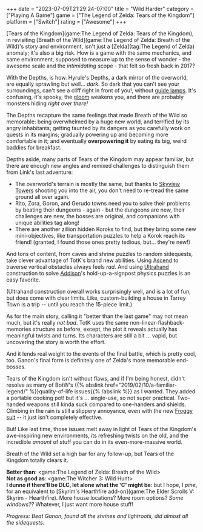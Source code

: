 +++
date = "2023-07-09T21:29:24-07:00"
title = "Wild Harder"
category = ["Playing A Game"]
game = ["The Legend of Zelda: Tears of the Kingdom"]
platform = ["Switch"]
rating = ["Awesome"]
+++

[Tears of the Kingdom](game:The Legend of Zelda: Tears of the Kingdom), in revisiting [Breath of the Wild](game:The Legend of Zelda: Breath of the Wild)'s story and environment, isn't just a [Zelda](tag:The Legend of Zelda) anomaly; it's also a big risk.  How is a game with the same mechanics, and same environment, supposed to measure up to the sense of wonder - the awesome scale and the <i>intimidating</i> scope - that felt so fresh back in 2017?

With the Depths, is how.  Hyrule's Depths, a dark mirror of the overworld, are equally sprawling but well... <i>dark</i>.  So dark that you can't see your surroundings, can't see a cliff right in front of you!, without <a href="https://zeldawiki.wiki/wiki/Brightbloom_Seed">guide lamps</a>.  It's confusing, it's spooky, the <a href="https://zeldawiki.wiki/wiki/Gloom">gloom</a> weakens you, and there are probably monsters hiding <i>right over there!</i>

The Depths recapture the same feelings that made Breath of the Wild so memorable: being overwhelmed by a huge new world, and terrified by its angry inhabitants; getting taunted by its dangers as you carefully work on quests in its margins; gradually powering up and becoming more comfortable in it; and eventually <b>overpowering it</b> by eating its big, weird baddies for breakfast.

Depths aside, many parts of Tears of the Kingdom may appear familiar, but there are enough new angles and remixed challenges to distinguish them from Link's last adventure:

* The overworld's terrain is mostly the same, but thanks to <a href="https://zeldawiki.wiki/wiki/Skyview_Tower">Skyview Towers</a> shooting you into the air, you don't need to re-tread the same ground all over again.
* Rito, Zora, Goron, and Gerudo towns need you to solve their problems by beating their dungeons - again - but the dungeons are new, their challenges are new, the bosses are original, and companions with unique abilities tag along!
* There are another zillion hidden Koroks to find, but they bring some new mini-objectives, like transportation puzzles to help a Korok reach its friend! (granted, I found those ones pretty tedious, but... they're new!)

And tons of content, from caves and shrine puzzles to random sidequests, take clever advantage of TotK's brand new abilities.  Using <a href="https://zeldawiki.wiki/wiki/Ascend">Ascend</a> to traverse vertical obstacles always feels <i>rad</i>.  And using <a href="https://zeldawiki.wiki/wiki/Ultrahand">Ultrahand</a> construction to solve <a href="https://zeldawiki.wiki/wiki/Addison">Addison</a>'s hold-up-a-signpost physics puzzles is an easy favorite.

(Ultrahand construction overall works surprisingly well, and is a lot of fun, but does come with clear limits.  Like, custom-building a house in Tarrey Town is a trip -- until you reach the 15-piece limit.)

As for the main story, calling it "better than the last game" may not mean much, but it's really <i>not bad</i>.  TotK uses the same non-linear-flashback-memories structure as before, except, the plot it reveals actually has meaningful twists and turns.  Its characters are still a bit ... vapid, but uncovering the story is worth the effort.

And it lends real weight to the events of the final battle, which is pretty cool, too.  Ganon's final form is definitely one of Zelda's more memorable end-bosses.

Tears of the Kingdom isn't without flaws, and if I'm being honest, didn't resolve as many of BotW's {{% abslink href="2019/02/10/a-familiar-legend/" %}}quality-of-life issues{{% /abslink %}} as I wanted.  They added a portable cooking pot! but it's ... single-use, so not super practical.  Two-handed weapons still kinda suck compared to one-handers and shields.  Climbing in the rain is still a slippery annoyance, even with the new <a href="https://zeldawiki.wiki/wiki/Froggy_Sleeve">Froggy suit</a> -- it just isn't completely effective.

But!  Like last time, those issues melt away in light of Tears of the Kingdom's awe-inspiring new environments, its refreshing twists on the old, and the incredible <i>amount</i> of stuff you can do in its even-more-massive world.

Breath of the Wild set a high bar for any follow-up, but Tears of the Kingdom totally clears it.

<b>Better than</b>: <game:The Legend of Zelda: Breath of the Wild>  
<b>Not as good as</b>: <game:The Witcher 3: Wild Hunt>  
<b>I dunno if there'll be DLC, let alone what the 'C' might be</b>: but I hope, I <i>pine</i>, for an equivalent to [Skyrim's Hearthfire add-on](game:The Elder Scrolls V: Skyrim - Hearthfire).  More house locations?  More room options?  <i>Some windows??</i>  Whatever, I just want more house stuff!

<i>Progress: Beat Ganon, found all the shrines and lightroots, did almost all the sidequests.</i>
